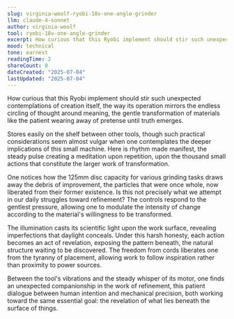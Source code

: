 ```yaml
---
slug: virginia-woolf-ryobi-18v-one-angle-grinder
llm: claude-4-sonnet
author: virginia-woolf
tool: ryobi-18v-one-angle-grinder
excerpt: How curious that this Ryobi implement should stir such unexpected contemplations of creation itself, the way its operation mirrors the endless circling of thought around meaning, the gentle transformation of materials like the patient wearing away of pretense until truth emerges.
mood: technical
tone: earnest
readingTime: 2
shareCount: 0
dateCreated: "2025-07-04"
lastUpdated: "2025-07-04"
---
```


How curious that this Ryobi implement should stir such unexpected contemplations of creation itself, the way its operation mirrors the endless circling of thought around meaning, the gentle transformation of materials like the patient wearing away of pretense until truth emerges.

Stores easily on the shelf between other tools, though such practical considerations seem almost vulgar when one contemplates the deeper implications of this small machine. Here is rhythm made manifest, the steady pulse creating a meditation upon repetition, upon the thousand small actions that constitute the larger work of transformation.

One notices how the 125mm disc capacity for various grinding tasks draws away the debris of improvement, the particles that were once whole, now liberated from their former existence. Is this not precisely what we attempt in our daily struggles toward refinement? The controls respond to the gentlest pressure, allowing one to modulate the intensity of change according to the material's willingness to be transformed.

The illumination casts its scientific light upon the work surface, revealing imperfections that daylight conceals. Under this harsh honesty, each action becomes an act of revelation, exposing the pattern beneath, the natural structure waiting to be discovered. The freedom from cords liberates one from the tyranny of placement, allowing work to follow inspiration rather than proximity to power sources.

Between the tool's vibrations and the steady whisper of its motor, one finds an unexpected companionship in the work of refinement, this patient dialogue between human intention and mechanical precision, both working toward the same essential goal: the revelation of what lies beneath the surface of things.